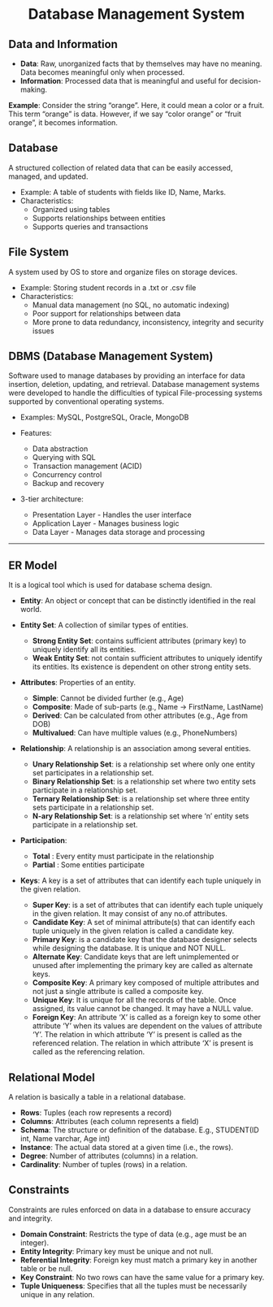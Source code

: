 <h1 align="center">Database Management System</h1>

## Data and Information
 - **Data**: Raw, unorganized facts that by themselves may have no meaning. Data becomes meaningful only when processed.
 - **Information**: Processed data that is meaningful and useful for decision-making.

**Example**: Consider the string “orange”. Here, it could mean a color or a fruit. This term “orange” is data. However, if we say “color orange” or “fruit orange”, it becomes information.

## Database
A structured collection of related data that can be easily accessed, managed, and updated.
- Example: A table of students with fields like ID, Name, Marks.
- Characteristics:
  - Organized using tables
  - Supports relationships between entities
  - Supports queries and transactions

## File System
A system used by OS to store and organize files on storage devices.
- Example: Storing student records in a .txt or .csv file
- Characteristics:
  - Manual data management (no SQL, no automatic indexing)
  - Poor support for relationships between data
  - More prone to data redundancy, inconsistency, integrity and security issues

## DBMS (Database Management System)
Software used to manage databases by providing an interface for data insertion, deletion, updating, and retrieval. Database management systems were developed to handle the difficulties of typical File-processing systems supported by conventional operating systems.
 - Examples: MySQL, PostgreSQL, Oracle, MongoDB
 - Features:
   - Data abstraction
   - Querying with SQL
   - Transaction management (ACID)
   - Concurrency control
   - Backup and recovery
 
 - 3-tier architecture:
   - Presentation Layer - Handles the user interface
   - Application Layer - Manages business logic
   - Data Layer - Manages data storage and processing

---

## ER Model

It is a logical tool which is used for database schema design.
 
 - **Entity**: An object or concept that can be distinctly identified in the real world.
 
 - **Entity Set**: A collection of similar types of entities.
   - **Strong Entity Set**: contains sufficient attributes (primary key) to uniquely identify all its entities.
   - **Weak Entity Set**: not contain sufficient attributes to uniquely identify its entities. Its existence is dependent on other strong entity sets.

 - **Attributes**: Properties of an entity.
   - **Simple**: Cannot be divided further (e.g., Age)
   - **Composite**: Made of sub-parts (e.g., Name → FirstName, LastName)
   - **Derived**: Can be calculated from other attributes (e.g., Age from DOB)
   - **Multivalued**: Can have multiple values (e.g., PhoneNumbers)

 - **Relationship**: A relationship is an association among several entities.
   - **Unary Relationship Set**: is a relationship set where only one entity set participates in a relationship set.
   - **Binary Relationship Set**: is a relationship set where two entity sets participate in a relationship set.
   - **Ternary Relationship Set**: is a relationship set where three entity sets participate in a relationship set.
   - **N-ary Relationship Set**: is a relationship set where ‘n’ entity sets participate in a relationship set.
 
 - **Participation**:
   - **Total** : Every entity must participate in the relationship
   - **Partial** : Some entities participate

 - **Keys**: A key is a set of attributes that can identify each tuple uniquely in the given relation.
   - **Super Key**: is a set of attributes that can identify each tuple uniquely in the given relation. It may consist of any no.of attributes.
   - **Candidate Key**: A set of minimal attribute(s) that can identify each tuple uniquely in the given relation is called a candidate key.
   - **Primary Key**: is a candidate key that the database designer selects while designing the database. It is unique and NOT NULL.
   - **Alternate Key**: Candidate keys that are left unimplemented or unused after implementing the primary key are called as alternate keys.
   - **Composite Key**: A primary key composed of multiple attributes and not just a single attribute is called a composite key.
   - **Unique Key**: It is unique for all the records of the table. Once assigned, its value cannot be changed. It may have a NULL value.
   - **Foreign Key**: An attribute ‘X’ is called as a foreign key to some other attribute ‘Y’ when its values are dependent on the values of attribute ‘Y’. The relation in which attribute ‘Y’ is present is called as the referenced relation. The relation in which attribute ‘X’ is present is called as the referencing relation.

## Relational Model
A relation is basically a table in a relational database.
 - **Rows**: Tuples (each row represents a record)
 - **Columns**: Attributes (each column represents a field)
 - **Schema**: The structure or definition of the database. E.g., STUDENT(ID int, Name varchar, Age int)
 - **Instance**: The actual data stored at a given time (i.e., the rows).
 - **Degree**: Number of attributes (columns) in a relation.
 - **Cardinality**: Number of tuples (rows) in a relation.

## Constraints
Constraints are rules enforced on data in a database to ensure accuracy and integrity.
 - **Domain Constraint**: Restricts the type of data (e.g., age must be an integer).
 - **Entity Integrity**: Primary key must be unique and not null.
 - **Referential Integrity**: Foreign key must match a primary key in another table or be null.
 - **Key Constraint**: No two rows can have the same value for a primary key.
 - **Tuple Uniqueness**: Specifies that all the tuples must be necessarily unique in any relation.

